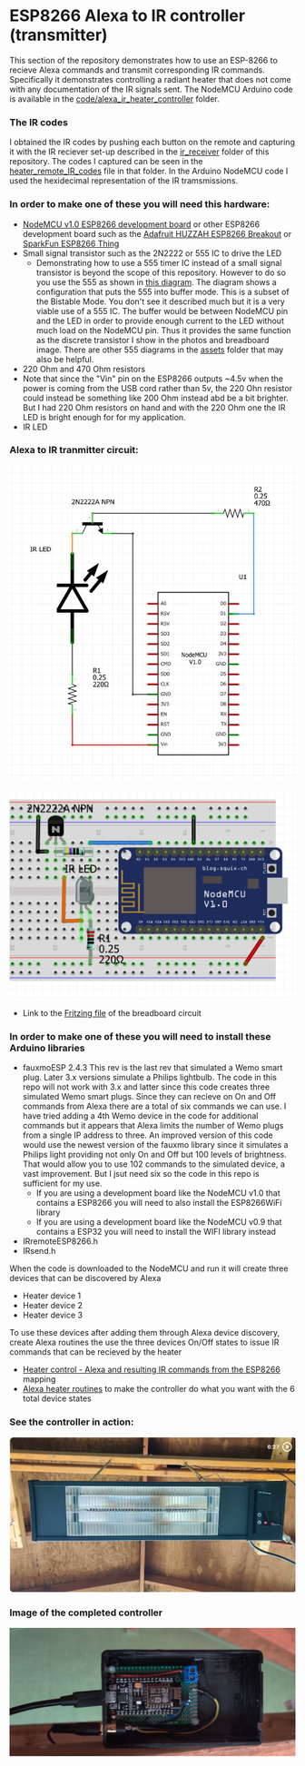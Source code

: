 # ESP8266 Alexa to IR controller (transmitter)
This section of the repository demonstrates how to use an ESP-8266 to recieve Alexa commands and transmit corresponding IR commands. Specifically it demonstrates controlling a radiant heater that does not come with any documentation of the IR signals sent.  The NodeMCU Arduino code is available in the [code/alexa_ir_heater_controller](./code/alexa_ir_heater_controller/) folder.

### The IR codes
I obtained the IR codes by pushing each button on the remote and capturing it with the IR reciever set-up described in the [ir_receiver](../ir_receiver/) folder of this repository. The codes I captured can be seen in the [heater_remote_IR_codes](../ir_receiver/heater_remote_IR_codes_v2.txt) file in that folder.  In the Arduino NodeMCU code I used the hexidecimal representation of the IR tramsmissions.

### In order to make one of these you will need this hardware:
* [NodeMCU v1.0 ESP8266 development board](https://www.amazon.com/HiLetgo-Internet-Development-Wireless-Micropython/dp/B010O1G1ESS) or other ESP8266 development board such as the [Adafruit HUZZAH ESP8266 Breakout](https://www.adafruit.com/product/2471) or [SparkFun ESP8266 Thing](https://www.sparkfun.com/products/13231)
* Small signal transistor such as the 2N2222 or 555 IC to drive the LED
  * Demonstrating how to use a 555 timer IC instead of a small signal transistor is beyond the scope of this repository.  However to do so you use the 555 as shown in [this diagram](../assets/555_timer_as_buffer_to_drive_led.png).  The diagram shows a configuration that puts the 555 into buffer mode.  This is a subset of the Bistable Mode. You don't see it described much but it is a very viable use of a 555 IC. The buffer would be between NodeMCU pin and the LED in order to provide enough current to the LED without much load on the NodeMCU pin. Thus it provides the same function as the discrete transistor I show in the photos and breadboard image. There are other 555 diagrams in the [assets](../assets/) folder that may also be helpful.
* 220 Ohm and 470 Ohm resistors
 * Note that since the "Vin" pin on the ESP8266 outputs ~4.5v when the power is coming from the USB cord rather than 5v, the 220 Ohn resistor could instead be something like 200 Ohm instead abd be a bit brighter.  But I had 220 Ohm resistors on hand and with the 220 Ohm one the IR LED is bright enough for for my application.
* IR LED

### Alexa to IR tranmitter circuit:
![Circuit Diagram](../assets/ESP8266_Alexa_to_IR_circuit_diagram.png "Alexa to IR circuit diagram")

![Breadboard image](../assets/ESP8266_Alexa_IR_controller_breadboard2.png "ESP_Alexa_IR_controller_circuit")
* Link to the [Fritzing file](../assets/ESP8266_Alexa_IR_controller_w_transistor_2.fzz) of the breadboard circuit

### In order to make one of these you will need to install these Arduino libraries
* fauxmoESP  2.4.3 This rev is the last rev that simulated a Wemo smart plug.  Later 3.x versions simulate a Philips lightbulb.  The code in this repo will not work with 3.x and latter since this code creates three simulated Wemo smart plugs.  Since they can recieve on On and Off commands from Alexa there are a total of six commands we can use.  I have tried adding a 4th Wemo device in the code for additional commands but it appears that Alexa limits the number of Wemo plugs from a single IP address to three.  An improved version of this code would use the newest version of the fauxmo library since it simulates a Philips light providing not only On and Off but 100 levels of brightness.  That would allow you to use 102 commands to the simulated device, a vast improvement.  But I jsut need six so the code in this repo is sufficient for my use.
  * If you are using a development board like the NodeMCU v1.0 that contains a ESP8266 you will need to also install the ESP8266WiFi library
  * If you are using a development board like the NodeMCU v0.9 that contains a ESP32 you will need to install the WIFI library instead 
* IRremoteESP8266.h
* IRsend.h

When the code is downloaded to the NodeMCU and run it will create three devices that can be discovered by Alexa
* Heater device 1
* Heater device 2
* Heater device 3

To use these devices after adding them through Alexa device discovery, create Alexa routines the use the three devices On/Off states to issue IR commands that can be recieved by the heater
* [Heater control - Alexa and resulting IR commands from the ESP8266](https://docs.google.com/spreadsheets/d/1thoHuIrcbselhGR-zq0jwYt2loby5acfT-mOes6eoRw/edit?usp=sharing) mapping
* [Alexa heater routines](https://1drv.ms/w/s!AkhQRfMv5GmDhSj3fwgvKryUF9b4?e=UReHWI) to make the controller do what you want with the 6 total device states

### See the controller in action:

[![The Alexa ESP8266 IR controller in action (27 sec)](/assets/Alexa_ESP8286_IR_control_v2_video_image.png)](https://photos.app.goo.gl/GmGifkKtMW2HBMPd7 "The Alexa ESP8266 IR controller in action (27 sec)")

### Image of the completed controller

![Completed Alexa ESP8266 IR controller](/assets/Alexa_ESP8286_IR_control_v2.png "Completed Alexa ESP8266 IR controller")
